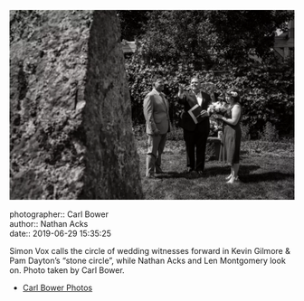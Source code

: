 ![Simon Vox calls the circle of wedding witnesses forward](assets/2019-06-29-set-1-the-ceremony-14.webp)

photographer:: Carl Bower  
author:: Nathan Acks  
date:: 2019-06-29 15:35:25

Simon Vox calls the circle of wedding witnesses forward in Kevin Gilmore & Pam Dayton’s “stone circle”, while Nathan Acks and Len Montgomery look on. Photo taken by Carl Bower.

* [Carl Bower Photos](https://carlbowerphotos.com)
